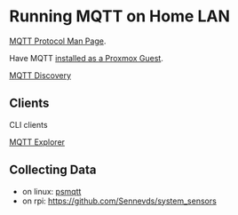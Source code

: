 # Running MQTT on Home LAN

[MQTT Protocol Man Page](https://man.archlinux.org/man/mqtt.7.en).

Have MQTT [installed as a Proxmox Guest](../proxmox/mqtt.md).

[MQTT Discovery](https://www.home-assistant.io/docs/mqtt/discovery/)

## Clients

CLI clients


[MQTT Explorer](https://mqtt-explorer.com/)

## Collecting Data

* on linux: [psmqtt](https://github.com/eschava/psmqtt)
* on rpi: https://github.com/Sennevds/system_sensors
